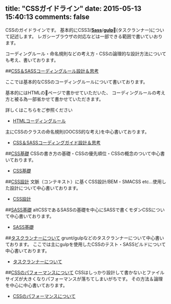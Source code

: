 title: "CSSガイドライン"
date: 2015-05-13 15:40:13
comments: false
---
CSSのガイドラインです。
基本的にCSS3/**[Sass](http://sass-lang.com/)**/**[gulp](http://gulpjs.com/)**(タスクランナー)について記述します。
レガシーブラウザの対応などは一部できる範囲で書いていおります。

コーディングルール・命名規則などの考え方・CSSの論理的な設計方法についても考え、書いております。

##[CSS＆SASSコーディングルール設計＆思考](/css-guide/rules.html)

ここでは基本的なCSSのコーディングルールについて書いております。

基本的にはHTMLのページで書かせていただいた、
コーディングルールの考え方と被る為一部省かせて書かせていただきます。

詳しくはこちらをご参照ください
- [HTMLコーディングルール](/html-guide/rules.html)

主にCSSのクラスの命名規則(OOCSS的な考え)を中心書いております。

- [CSS＆SASSコーディングガイド設計＆思考](/css-guide/rules.html)

##[CSS基礎](/css-guide/basic.html)
CSSの書き方の基礎・CSSの優先順位・CSSの概念のついて中心書いております。

- [CSS基礎](/css-guide/basic.html)

##[CSS設計](/css-guide/structural.html)
文脈（コンテキスト）に基くCSS設計/BEM・SMACSS etc...使用した設計について中心書いております。

- [CSS設計](/css-guide/structural.html)

##[SASS基礎](/css-guide/sass.html)
altCSSであるSASSの基礎を中心にSASSで書くモダンCSSについて中心書いております。

- [SASS基礎](/css-guide/sass.html)

##[タスクランナーについて](/css-guide/tasktool.html)
grunt/gulpなどのタスクランナーについて中心書いております。
ここでは主にgulpを使用したCSSのテスト・SASSビルドについて中心書いております。

- [タスクランナーについて](/css-guide/tasktool.html)

##[CSSのパフォーマンスについて](/css-guide/performance.html)
CSSはしっかり設計して書かないとファイルサイズが大きくなりパフォーマンスが落ちてしまいがちです。
その方法＆論理を中心に中心書いております。
- [CSSのパフォーマンスについて](/css-guide/performance.html)
